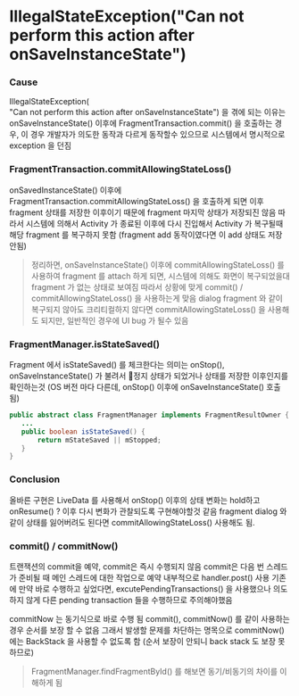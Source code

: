 



# IllegalStateException("Can not perform this action after onSaveInstanceState")

### Cause
IllegalStateException(  
        "Can not perform this action after onSaveInstanceState")
을 겪에 되는 이유는 onSaveInstanceState() 이후에 FragmentTransaction.commit() 을 호출하는 경우, 이 경우 개발자가 의도한 동작과 다르게 동작할수 있으므로 시스템에서 명시적으로exception 을 던짐

### FragmentTransaction.commitAllowingStateLoss()

onSavedInstanceState() 이후에 FragmentTransaction.commitAllowingStateLoss() 을 호출하게 되면 이후 fragment 상태를 저장한 이후이기 때문에 fragment 마지막 상태가 저장되진 않음 
따라서 시스템에 의해서 Activity 가 종료된 이후에 다시 진입해서 Activity 가 복구될때 해당 fragment 를 복구하지 못함 (fragment add 동작이였다면 이 add 상태도 저장 안됨)

> 정리하면, onSaveInstanceState() 이후에 commitAllowingStateLoss() 를 사용하여 fragment 를 attach 하게 되면, 시스템에 의해도 화면이 복구되었을대 fragment 가 없는 상태로 보여짐
따라서 상황에 맞게 commit() / commitAllowingStateLoss() 을 사용하는게 맞음 
dialog fragment 와 같이 복구되지 않아도 크리티컬하지 않다면 commitAllowingStateLoss() 을 사용해도 되지만, 일반적인 경우에 UI bug 가 될수 있음


### FragmentManager.isStateSaved()
Fragment 에서 isStateSaved() 를 체크한다는 의미는 
onStop(), onSaveInstanceState() 가 불려서 정지 상태가 되었거나 상태를 저장한 이후인지를 확인하는것
(OS 버전 마다 다른데, onStop() 이후에 onSaveInstanceState() 호출 됨)
 ```java 
public abstract class FragmentManager implements FragmentResultOwner {
	...
	public boolean isStateSaved() {  
		return mStateSaved || mStopped;  
	} 
}
 ```


### Conclusion
올바른 구현은 LiveData 를 사용해서 onStop() 이후의 상태 변화는 hold하고 onResume() ? 이후 다시 변화가 관찰되도록 구현해야할것 같음
fragment dialog 와 같이 상태를 잃어버려도 된다면 commitAllowingStateLoss() 사용해도 됨.


### commit() / commitNow()
트랜잭션의 commit을 예약, commit은 즉시 수행되지 않음
commit은 다음 번 스레드가 준비될 때 메인 스레드에 대한 작업으로 예약
내부적으로 handler.post() 사용
기존에 만약 바로 수행하고 싶었다면, excutePendingTransactions() 을 사용했으나 의도하지 않게 다른 pending transaction 들을 수행하므로 주의해야했음

commitNow 는 동기식으로 바로 수행 됨
commit(), commitNow() 를 같이 사용하는 경우 순서를 보장 할 수 없음
그래서 발생할 문제를 차단하는 명목으로 commitNow() 에는 BackStack 을 사용할 수 없도록 함 (순서 보장이 안되니 back stack 도 보장 못하므로) 

> FragmentManager.findFragmentById() 를 해보면 동기/비동기의 차이를 이해하게 됨 
<!--stackedit_data:
eyJoaXN0b3J5IjpbLTI4MzIyNDc2NywtMTQ1MzY3OTkzMCwxMT
c5ODM5OTE1LDEzMTI0MDA0MjQsLTIwMjA1MDk5NDgsMTM0Mjc5
NDg2NiwtMTk3ODAyOTAyNiwtMTIwMTYxODkwXX0=
-->